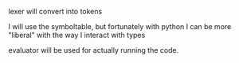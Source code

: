 lexer will convert into tokens

I will use the symboltable, but fortunately with python I can be more "liberal" with the way I interact with types

evaluator will be used for actually running the code. 

